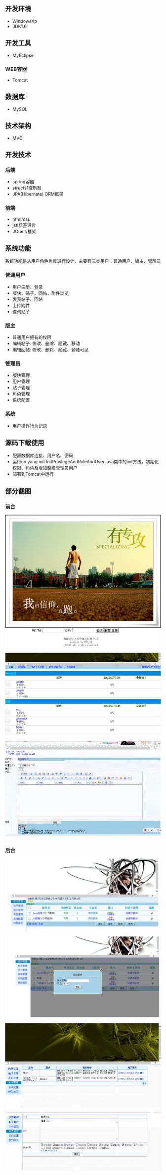 ## 开发环境
- WindowsXp
- JDK1.6
## 开发工具
- MyEclipse
### WEB容器
- Tomcat
## 数据库
- MySQL
## 技术架构
- MVC
## 开发技术
### 后端
- spring容器
- structs1控制器
- JPA(Hibernate) ORM框架
### 前端
- html/css
- jstl标签语言
- JQuery框架
## 系统功能
   系统功能是从用户角色角度进行设计，主要有三类用户：普通用户、版主、管理员
### 普通用户
- 用户注册、登录
- 版块、贴子、回帖、附件浏览
- 发表帖子、回帖
- 上传附件
- 查询贴子
### 版主
- 普通用户拥有的权限
- 编辑帖子: 修改、删除、隐藏、移动
- 编辑回帖: 修改、删除、隐藏、登陆可见
### 管理员
- 版块管理
- 用户管理
- 贴子管理
- 角色管理
- 系统配置
### 系统
- 用户操作行为记录
## 源码下载使用
- 配置数据库连接、用户名、密码
- 运行cn.yang.init.InitPrivilegeAndRoleAndUser.java类中的init方法，初始化权限、角色及增加超级管理员用户
- 部署到Tomcat中运行

## 部分截图

### 前台

![首页](https://github.com/Cool-Coding/photos/blob/master/bbs/bbs01.png)

![版块列表](https://github.com/Cool-Coding/photos/blob/master/bbs/framelist.png)

![发表贴子](https://github.com/Cool-Coding/photos/blob/master/bbs/theme_post.png)


### 后台

![版块管理1](https://github.com/Cool-Coding/photos/blob/master/bbs/bbs02.png)
 
![版块管理2](https://github.com/Cool-Coding/photos/blob/master/bbs/bbs03.png)

![角色管理1](https://github.com/Cool-Coding/photos/blob/master/bbs/role1.png)

![角色管理2](https://github.com/Cool-Coding/photos/blob/master/bbs/role2.png)

